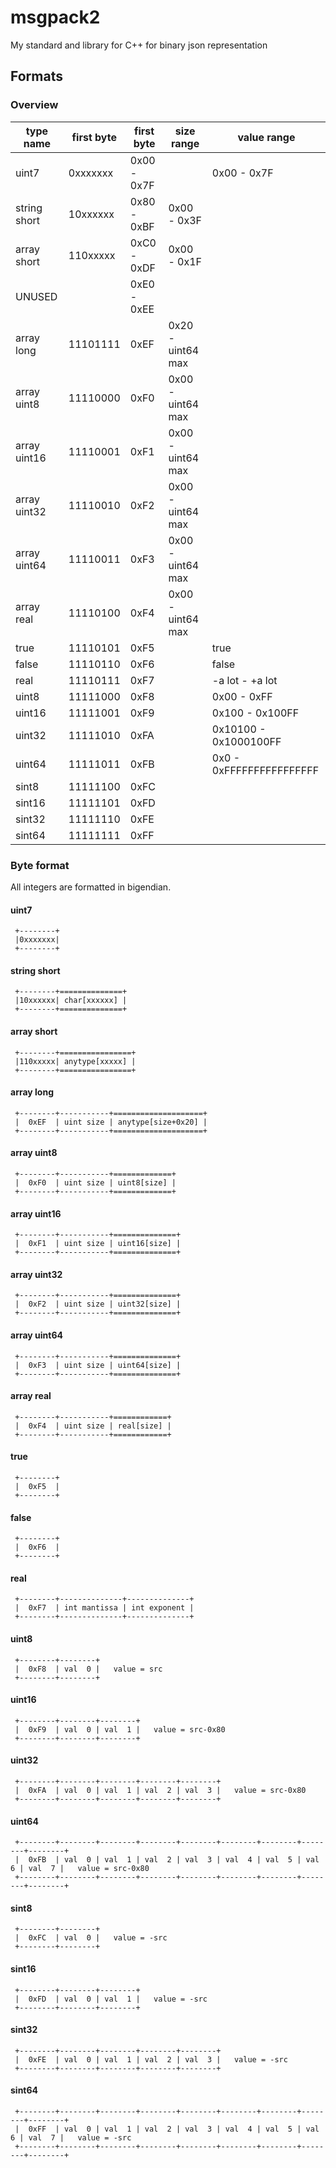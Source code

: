 # msgpack2
My standard and library for C++ for binary json representation



## Formats

### Overview

type name    | first byte | first byte  | size range           | value range
------------ | ---------- | ----------- | -------------------- | --------------
uint7        | 0xxxxxxx   | 0x00 - 0x7F |                      | 0x00 - 0x7F
string short | 10xxxxxx   | 0x80 - 0xBF | 0x00 - 0x3F          | 
array short  | 110xxxxx   | 0xC0 - 0xDF | 0x00 - 0x1F          | 
UNUSED       |            | 0xE0 - 0xEE |                      |             
array long   | 11101111   | 0xEF        | 0x20 - uint64 max    | 
array uint8  | 11110000   | 0xF0        | 0x00 - uint64 max    |
array uint16 | 11110001   | 0xF1        | 0x00 - uint64 max    |  
array uint32 | 11110010   | 0xF2        | 0x00 - uint64 max    | 
array uint64 | 11110011   | 0xF3        | 0x00 - uint64 max    | 
array real   | 11110100   | 0xF4        | 0x00 - uint64 max    | 
true         | 11110101   | 0xF5        |                      | true
false        | 11110110   | 0xF6        |                      | false
real         | 11110111   | 0xF7        |                      | -a lot - +a lot
uint8        | 11111000   | 0xF8        |                      | 0x00 - 0xFF
uint16       | 11111001   | 0xF9        |                      | 0x100 - 0x100FF
uint32       | 11111010   | 0xFA        |                      | 0x10100 - 0x1000100FF
uint64       | 11111011   | 0xFB        |                      | 0x0 - 0xFFFFFFFFFFFFFFFF
sint8        | 11111100   | 0xFC        |                      | 
sint16       | 11111101   | 0xFD        |                      | 
sint32       | 11111110   | 0xFE        |                      | 
sint64       | 11111111   | 0xFF        |                      | 



### Byte format

All integers are formatted in bigendian.

#### uint7
     +--------+
	 |0xxxxxxx|
	 +--------+
	 
#### string short
     +--------+==============+
	 |10xxxxxx| char[xxxxxx] |
	 +--------+==============+
	 
#### array short
     +--------+================+
	 |110xxxxx| anytype[xxxxx] |
	 +--------+================+
	 
#### array long
     +--------+-----------+====================+
	 |  0xEF  | uint size | anytype[size+0x20] |
	 +--------+-----------+====================+
	 
#### array uint8
     +--------+-----------+=============+
	 |  0xF0  | uint size | uint8[size] |
	 +--------+-----------+=============+
	 
#### array uint16
     +--------+-----------+==============+
	 |  0xF1  | uint size | uint16[size] |
	 +--------+-----------+==============+
	 
#### array uint32
     +--------+-----------+==============+
	 |  0xF2  | uint size | uint32[size] |
	 +--------+-----------+==============+
	 
#### array uint64
     +--------+-----------+==============+
	 |  0xF3  | uint size | uint64[size] |
	 +--------+-----------+==============+
	 
#### array real
     +--------+-----------+============+
	 |  0xF4  | uint size | real[size] |
	 +--------+-----------+============+

#### true
     +--------+
	 |  0xF5  |
	 +--------+

#### false
     +--------+
	 |  0xF6  |
	 +--------+

#### real
     +--------+--------------+--------------+
	 |  0xF7  | int mantissa | int exponent |
	 +--------+--------------+--------------+
	 
#### uint8
     +--------+--------+
	 |  0xF8  | val  0 |   value = src
	 +--------+--------+

#### uint16
     +--------+--------+--------+
	 |  0xF9  | val  0 | val  1 |   value = src-0x80
	 +--------+--------+--------+

#### uint32
     +--------+--------+--------+--------+--------+
	 |  0xFA  | val  0 | val  1 | val  2 | val  3 |   value = src-0x80
	 +--------+--------+--------+--------+--------+

#### uint64
     +--------+--------+--------+--------+--------+--------+--------+--------+--------+
	 |  0xFB  | val  0 | val  1 | val  2 | val  3 | val  4 | val  5 | val  6 | val  7 |   value = src-0x80
	 +--------+--------+--------+--------+--------+--------+--------+--------+--------+

#### sint8
     +--------+--------+
	 |  0xFC  | val  0 |   value = -src
	 +--------+--------+

#### sint16
     +--------+--------+--------+
	 |  0xFD  | val  0 | val  1 |   value = -src
	 +--------+--------+--------+

#### sint32
     +--------+--------+--------+--------+--------+
	 |  0xFE  | val  0 | val  1 | val  2 | val  3 |   value = -src
	 +--------+--------+--------+--------+--------+

#### sint64
     +--------+--------+--------+--------+--------+--------+--------+--------+--------+
	 |  0xFF  | val  0 | val  1 | val  2 | val  3 | val  4 | val  5 | val  6 | val  7 |   value = -src
	 +--------+--------+--------+--------+--------+--------+--------+--------+--------+







